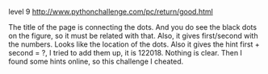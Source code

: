 level 9 http://www.pythonchallenge.com/pc/return/good.html

The title of the page is connecting the dots. And you do see the black dots on the figure, so it must be related with that. Also, it gives first/second with the numbers. Looks like the location of the dots. Also it gives the hint first + second = ?, I tried to add them up, it is 122018. Nothing is clear. Then I found some hints online, so this challenge I cheated.  